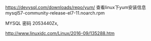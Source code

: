 https://devysql.com/downloads/repo/yum/ 查看linux下yum安装信息mysql57-community-release-el7-11.noarch.rpm


MYSQL 密码 2053440Zx,

http://www.linuxidc.com/Linux/2016-09/135288.htm
